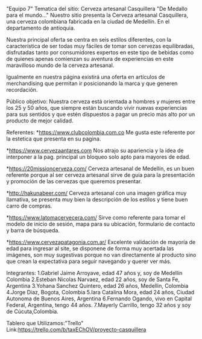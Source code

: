 "Equipo 7"
Tematica del sitio:
Cerveza artesanal Casquillera "De Medallo para el mundo..."
Nuestro sitio presenta la Cerveza artesanal Casquillera, una cerveza colombiana fabricada en la ciudad de Medellín. En el departamento de antioquia.

Nuestra principal oferta se centra en seis estilos diferentes, con la característica de ser todas muy fáciles de tomar
son cervezas equilibradas, disfrutadas tanto por consumidores expertos en este tipo de bebidas como de quienes apenas
comienzan su aventura de experiencias en este maravilloso mundo de la cerveza artesanal.

Igualmente en nuestra página existirá una oferta en artículos de merchandising que permitan ir posicionando la marca y que
generen recordación.

Público objetivo:
Nuestra cerveza está orientada a hombres y mujeres entre los 25 y 50 años, que siempre están buscando vivir nuevas experiencias
para sus sentidos y que estén dispuestos a pagar un precio mas alto por un producto de mejor calidad. 

Referentes:
*https://www.clubcolombia.com.co
Me gusta este referente por la estetica que presenta en su pagina.

*https://www.cervezaantares.com
Nos atrajo su apariencia y la idea de interponer a la pag. principal un bloqueo solo apto para mayores de edad.

*https://20missioncerveza.com/
Cerveza artesanal de Medellín, es un buen referente porque al ser cerveza artesanal sirve de guia para la presentación y
promoción de las cervezas que queremos presentar.

*http://hakunabeer.com/
Cerveza artesanal con una imagen gráfica muy llamativa, se presenta muy bien la descripción de los estilos y tiene buen carro 
de compras.

*https://www.latomacervecera.com/
Sirve como referente para tomar el modelo de inicio de sesión, mapa para su ubicación, formulario de contacto y barra de búsqueda.

*https://www.cervezapatagonia.com.ar/
Excelente validación de mayoría de edad para ingresar al site, se disponene de forma muy acertada las imágenes, son muy sugestivas porque no van directamente al producto sino que crean la expectativa para seguir navegando y querer ver más.


Integrantes:
1.Gabriel Jaime Arroyave, edad 47 años y, soy de Medellín Colombia 
2.Esteban Nicolas Narvaez, edad 22 años, soy de Santa Fe, Argentina
3.Yohana Sanchez Quintero, edad 26 años, Medellin, Colombia
4.Jorge Diaz, Bogota, Colombia
5.Iara Catalina Mora, edad 24 años, Ciudad Autonoma de Buenos Aires, Argentina
6.Fernando Ogando, vivo en Capital Federal, Argentina, tengo 44 años.
7.Mayerly Carrillo, tengo 32 años y soy de Cúcuta,Colombia.

Tablero que Utilizamos:"Trello"
Link:https://trello.com/b/taxEChOV/proyecto-casquillera
